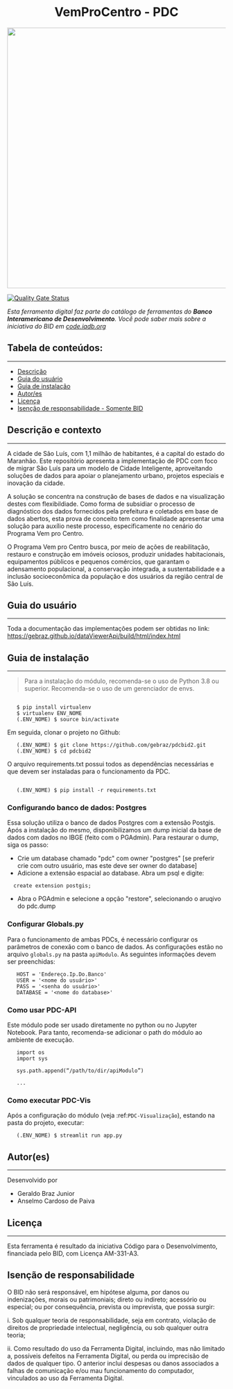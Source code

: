 
<h1 align="center">VemProCentro - PDC</h1>
<p align="center"><img src="https://github.com/gebraz/dataViewerApi/blob/main/ferramenta.png" width=600 /></p>

[![Quality Gate Status](https://sonarcloud.io/api/project_badges/measure?project=EL-BID_guia-de-publicacion&metric=alert_status)](https://sonarcloud.io/dashboard?id=EL-BID_guia-de-publicacion)

*Esta ferramenta digital faz parte do catálogo de ferramentas do **Banco Interamericano de Desenvolvimento**. Você pode saber mais sobre a iniciativa do BID em [code.iadb.org](https://code.iadb.org)*


## Tabela de conteúdos:
---
- [Descrição](#Descrição)
- [Guia do usuário](#Guia-do-usuário)
- [Guia de instalação](#Guia-de-instalação)
- [Autor/es](#Autor(es))
- [Licença](#Licença)
- [Isenção de responsabilidade - Somente BID](#Isenção-de-responsabilidade)

## Descrição e contexto
---

A cidade de São Luís, com 1,1 milhão de habitantes, é a capital do estado do Maranhão. Este repositório apresenta a implementação de PDC com foco de migrar São Luís para um modelo de Cidade Inteligente, aproveitando soluções de dados para apoiar o planejamento urbano, projetos especiais e inovação da cidade.

A solução se concentra na construção de bases de dados e na visualização destes com flexibildiade. Como forma de subsidiar o processo de diagnóstico dos dados fornecidos pela prefeitura e coletados em base de dados abertos, esta prova de conceito tem como finalidade apresentar uma solução para auxílio neste processo, especificamente no cenário do Programa Vem pro Centro.

O Programa Vem pro Centro busca, por meio de ações de reabilitação, restauro e construção em imóveis ociosos, produzir unidades habitacionais, equipamentos públicos e pequenos comércios, que garantam o adensamento populacional, a conservação integrada, a sustentabilidade e a inclusão socioeconômica da população e dos usuários da região central de São Luís.


## Guia do usuário
---

Toda a documentação das implementações podem ser obtidas no link: https://gebraz.github.io/dataViewerApi/build/html/index.html

## Guia de instalação
---

> Para a instalação do módulo, recomenda-se o uso de Python 3.8 ou superior. Recomenda-se o uso de um gerenciador de envs.

```
   
   $ pip install virtualenv
   $ virtualenv ENV_NOME
   (.ENV_NOME) $ source bin/activate

```

Em seguida, clonar o projeto no Github:

```
   (.ENV_NOME) $ git clone https://github.com/gebraz/pdcbid2.git
   (.ENV_NOME) $ cd pdcbid2
```

O arquivo requirements.txt possui todos as dependências necessárias e que devem ser 
instaladas para o funcionamento da PDC.

```

   (.ENV_NOME) $ pip install -r requirements.txt
```

### Configurando banco de dados: Postgres


Essa solução utiliza o banco de dados Postgres com a extensão Postgis. Após a instalação do mesmo, 
disponibilizamos um dump inicial da base de dados com dados no IBGE (feito com o PGAdmin). Para restaurar o dump, siga os passo:

 - Crie um database chamado "pdc" com owner "postgres" [se preferir crie com outro usuário, mas este deve ser owner do database]
 - Adicione a extensão espacial ao database. Abra um psql e digite:
 
 ```
   create extension postgis;
 ```

- Abra o PGAdmin e selecione a opção "restore", selecionando o aruqivo do pdc.dump


### Configurar Globals.py

Para o funcionamento de ambas PDCs, é necessário configurar os parâmetros de
conexão com o banco de dados.
As configurações estão no arquivo ``globals.py`` na pasta ``apiModulo``. 
As seguintes informações devem ser preenchidas:

```   
   HOST = 'Endereço.Ip.Do.Banco'
   USER = '<nome do usuário>'
   PASS = '<senha do usuário>'
   DATABASE = '<nome do database>'
```

### Como usar PDC-API

Este módulo pode ser usado diretamente no python ou no Jupyter Notebook.
Para tanto, recomenda-se adicionar o path do módulo ao ambiente de execução.

```
   import os
   import sys

   sys.path.append(“/path/to/dir/apiModulo”)

   ...
```

### Como executar PDC-Vis


Após a configuração do módulo (veja :ref:`PDC-Visualização`), estando na pasta do projeto, executar:

```
   (.ENV_NOME) $ streamlit run app.py
```

## Autor(es)
---

Desenvolvido por
 - Geraldo Braz Junior
 - Anselmo Cardoso de Paiva

## Licença
---

Esta ferramenta é resultado da iniciativa Código para o Desenvolvimento, financiada pelo BID, com Licença AM-331-A3.

## Isenção de responsabilidade

O BID não será responsável, em hipótese alguma, por danos ou indenizações, morais ou patrimoniais; direto ou indireto; acessório ou especial; ou por consequência, prevista ou imprevista, que possa surgir:

i. Sob qualquer teoria de responsabilidade, seja em contrato, violação de direitos de propriedade intelectual, negligência, ou sob qualquer outra teoria; 

ii. Como resultado do uso da Ferramenta Digital, incluindo, mas não limitado a, possíveis defeitos na Ferramenta Digital, ou perda ou imprecisão de dados de qualquer tipo. O anterior inclui despesas ou danos associados a falhas de comunicação e/ou mau funcionamento do computador, vinculados ao uso da Ferramenta Digital.